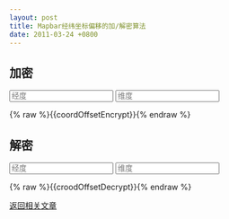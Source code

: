```yaml
---
layout: post
title: Mapbar经纬坐标偏移的加/解密算法
date: 2011-03-24 +0800
---
```


<script src="https://unpkg.com/vue@2.6.10/dist/vue.js"></script>

<div id="app">
  <div>
    <h2>加密</h2>
    <input type="text" name="lng" placeholder="经度" v-model="lng" />
    <input type="text" name="lat" placeholder="维度" v-model="lat" />
    <p>
      {% raw %}{{coordOffsetEncrypt}}{% endraw %}
    </p>
  </div>

  <div>
    <h2>解密</h2>
    <input type="text" name="lng" placeholder="经度" v-model="delng" />
    <input type="text" name="lat" placeholder="维度" v-model="delat" />
    <p>
      {% raw %}{{croodOffsetDecrypt}}{% endraw %}
    </p>
  </div>
</div>

<a href="https://sobird.me/mapbar-longitude-latitude-encode-decode.htm">返回相关文章</a>

<script>
  new Vue({
    el: '#app',
    data: {
      lng: '116.404',
      lat: '39.915',
      delng: '',
      delat: '',
    },
    computed: {
      coordOffsetEncrypt: function () {
        var result = coordOffsetEncrypt(this.lng, this.lat);
        this.delng = result[0];
        this.delat = result[1];
        return result;
      },
      croodOffsetDecrypt: function () {
        return croodOffsetDecrypt(this.delng, this.delat);
      }
    }
  });

  function coordOffsetEncrypt(x, y) {
    var x = parseFloat(x) * 100000 % 36000000;
    var y = parseFloat(y) * 100000 % 36000000;

    var _x = parseFloat(((Math.cos(y / 100000)) * (x / 18000)) + ((Math.sin(x / 100000)) * (y / 9000)) + x);
    var _y = parseFloat(((Math.sin(y / 100000)) * (x / 18000)) + ((Math.cos(x / 100000)) * (y / 9000)) + y);

    return [_x / 100000.0, _y / 100000.0];
  }

  function croodOffsetDecrypt(x, y) {
    var x = parseFloat(x) * 100000 % 36000000;
    var y = parseFloat(y) * 100000 % 36000000;

    var x1 = parseInt(-(((Math.cos(y / 100000)) * (x / 18000)) + ((Math.sin(x / 100000)) * (y / 9000))) + x);
    var y1 = parseInt(-(((Math.sin(y / 100000)) * (x / 18000)) + ((Math.cos(x / 100000)) * (y / 9000))) + y);

    var x2 = parseInt(-(((Math.cos(y1 / 100000)) * (x1 / 18000)) + ((Math.sin(x1 / 100000)) * (y1 / 9000))) + x + ((x > 0) ? 1 : -1));
    var y2 = parseInt(-(((Math.sin(y1 / 100000)) * (x1 / 18000)) + ((Math.cos(x1 / 100000)) * (y1 / 9000))) + y + ((y > 0) ? 1 : -1));

    return [x2 / 100000.0, y2 / 100000.0];
  }
</script>
